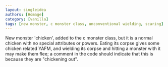 ```yaml
---
layout: singleidea
authors: [Homage]
category: [vanilla]
tags: [new monster, c monster class, unconventional wielding, scaring]
---
```

New monster 'chicken', added to the c monster class, but it is a normal chicken
with no special attributes or powers. Eating its corpse gives some chicken
related YAFM, and wielding its corpse and hitting a monster with it may make
them flee; a comment in the code should indicate that this is because they are
"chickening out".
